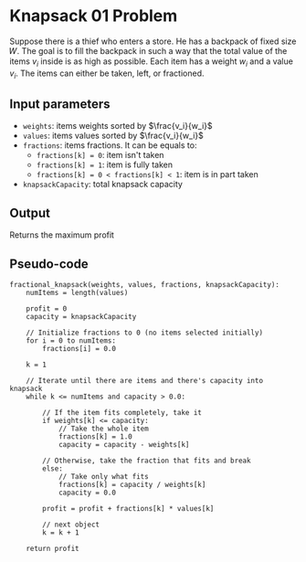 # Knapsack 01 Problem

Suppose there is a thief who enters a store. He has a backpack of fixed size 𝑊. The goal is to fill the backpack in such a way that the total value of the items $v_i$ inside is as high as possible. Each item has a weight $w_i$ and a value $v_i$. The items can either be taken, left, or fractioned.

## Input parameters

- `weights`: items weights sorted by $\frac{v_i}{w_i}$
- `values`: items values sorted by $\frac{v_i}{w_i}$
- `fractions`: items fractions. It can be equals to:
  - `fractions[k] = 0`: item isn't taken
  - `fractions[k] = 1`: item is fully taken
  - `fractions[k] = 0 < fractions[k] < 1`: item is in part taken
- `knapsackCapacity`: total knapsack capacity

## Output

Returns the maximum profit

## Pseudo-code

```
fractional_knapsack(weights, values, fractions, knapsackCapacity):
    numItems = length(values)

    profit = 0
    capacity = knapsackCapacity

    // Initialize fractions to 0 (no items selected initially)
    for i = 0 to numItems:
        fractions[i] = 0.0

    k = 1

    // Iterate until there are items and there's capacity into knapsack
    while k <= numItems and capacity > 0.0:

        // If the item fits completely, take it
        if weights[k] <= capacity:
            // Take the whole item
            fractions[k] = 1.0
            capacity = capacity - weights[k]

        // Otherwise, take the fraction that fits and break
        else:
            // Take only what fits
            fractions[k] = capacity / weights[k]
            capacity = 0.0

        profit = profit + fractions[k] * values[k]

        // next object
        k = k + 1

    return profit
```
